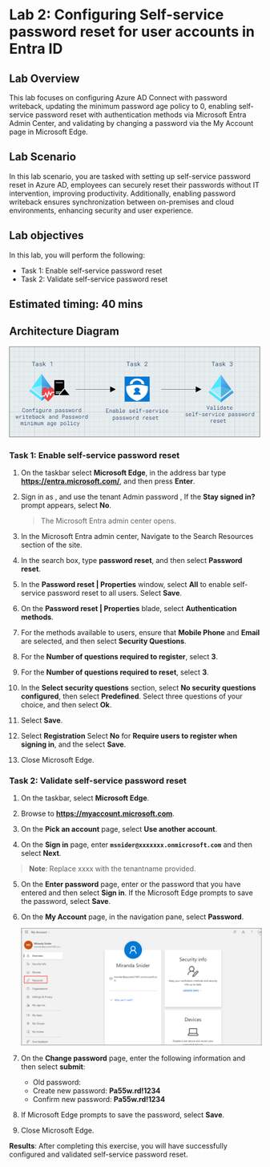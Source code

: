 # Lab 2: Configuring Self-service password reset for user accounts in Entra ID

## Lab Overview 

This lab focuses on configuring Azure AD Connect with password writeback, updating the minimum password age policy to 0, enabling self-service password reset with authentication methods via Microsoft Entra Admin Center, and validating by changing a password via the My Account page in Microsoft Edge.

## Lab Scenario

In this lab scenario, you are tasked with setting up self-service password reset in Azure AD, employees can securely reset their passwords without IT intervention, improving productivity. Additionally, enabling password writeback ensures synchronization between on-premises and cloud environments, enhancing security and user experience.

## Lab objectives

In this lab, you will perform the following:

- Task 1: Enable self-service password reset
- Task 2: Validate self-service password reset

## Estimated timing: 40 mins

## Architecture Diagram

  ![Lab overview.](../media/Arch_diagram_Lab_02.png)

### Task 1: Enable self-service password reset

1. On the taskbar select **Microsoft Edge**, in the address bar type **https://entra.microsoft.com/**, and then press **Enter**.

2. Sign in as  **<inject key="AzureAdUserEmail"></inject>**, and use the tenant Admin password **<inject key="AzureAdUserPassword"></inject>**, If the **Stay signed in?** prompt appears, select **No**.  

   > The Microsoft Entra admin center opens.

3. In the Microsoft Entra admin center, Navigate to the Search Resources section of the site.

4. In the search box, type **password reset**, and then select **Password reset**.

5. In the **Password reset | Properties** window, select **All** to enable self-service password reset to all users. Select **Save**.

6. On the **Password reset | Properties** blade, select **Authentication methods**.

7. For the methods available to users, ensure that **Mobile Phone** and **Email** are selected, and then select **Security Questions**.

8. For the **Number of questions required to register**, select **3**.

9. For the **Number of questions required to reset**, select **3**.

10. In the **Select security questions** section, select **No security questions configured**, then select **Predefined**. Select three questions of your choice, and then select **Ok**.

11. Select **Save**.

12. Select **Registration** Select **No** for **Require users to register when signing in**, and the select **Save**.

13. Close Microsoft Edge.

### Task 2: Validate self-service password reset

1. On the taskbar, select **Microsoft Edge**.

2. Browse to **https://myaccount.microsoft.com**. 

3. On the **Pick an account** page, select **Use another account**.

4. On the **Sign in** page, enter **`msnider@xxxxxxx.onmicrosoft.com`** and then select **Next**.

  >**Note**: Replace xxxx with the tenantname provided.

5. On the **Enter password** page, enter **<inject key="AzureAdUserPassword"></inject>** or the password that you have entered and then select **Sign in**. If the Microsoft Edge prompts to save the password, select **Save**.

6. On the **My Account** page, in the navigation pane, select **Password**.

    ![](../media/lab2-8.png)

7. On the **Change password** page, enter the following information and then select **submit**:
     - Old password: **<inject key="AzureAdUserPassword"></inject>**
     - Create new password: **Pa55w.rd!1234**
     - Confirm new password: **Pa55w.rd!1234**

8. If Microsoft Edge prompts to save the password, select **Save**.

9. Close Microsoft Edge.

**Results**: After completing this exercise, you will have successfully configured and validated self-service password reset.

